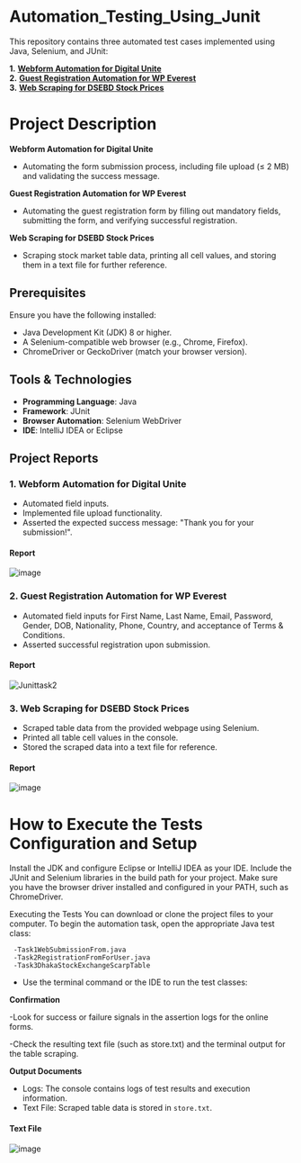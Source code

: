# Automation_Testing_Using_Junit
This repository contains three automated test cases implemented using Java, Selenium, and JUnit:

**1.** [**Webform Automation for Digital Unite**](https://www.digitalunite.com/practice-webform-learners)<br>
**2.** [**Guest Registration Automation for WP Everest**](https://demo.wpeverest.com/user-registration/guest-registration-form/)<br>
**3.** [**Web Scraping for DSEBD Stock Prices**](https://dsebd.org/latest_share_price_scroll_by_value.php)

# Project Description

**Webform Automation for Digital Unite**
- Automating the form submission process, including file upload (≤ 2 MB) and validating the success message.

**Guest Registration Automation for WP Everest**
- Automating the guest registration form by filling out mandatory fields, submitting the form, and verifying successful registration.

**Web Scraping for DSEBD Stock Prices**
- Scraping stock market table data, printing all cell values, and storing them in a text file for further reference.

## Prerequisites
Ensure you have the following installed:
- Java Development Kit (JDK) 8 or higher.
- A Selenium-compatible web browser (e.g., Chrome, Firefox).
- ChromeDriver or GeckoDriver (match your browser version).

## Tools & Technologies
- **Programming Language**: Java
- **Framework**: JUnit
- **Browser Automation**: Selenium WebDriver
- **IDE**: IntelliJ IDEA or Eclipse

## Project Reports
### 1. Webform Automation for Digital Unite
- Automated field inputs.
- Implemented file upload functionality.
- Asserted the expected success message: "Thank you for your submission!".
#### Report
![image](https://github.com/user-attachments/assets/9a56248b-5b76-4643-86bb-47fc18addd62)




### 2. Guest Registration Automation for WP Everest
- Automated field inputs for First Name, Last Name, Email, Password, Gender, DOB, Nationality, Phone, Country, and acceptance of Terms & Conditions.
- Asserted successful registration upon submission.
#### Report 
![Junittask2](https://github.com/user-attachments/assets/21f27a8f-c3a9-4d21-9ed9-87731f92309a)




### 3. Web Scraping for DSEBD Stock Prices
- Scraped table data from the provided webpage using Selenium.
- Printed all table cell values in the console.
- Stored the scraped data into a text file for reference. 
#### Report
![image](https://github.com/user-attachments/assets/9fb16fc1-5b2e-455a-bb73-922632fde327)

# How to Execute the Tests **Configuration and Setup**
Install the JDK and configure Eclipse or IntelliJ IDEA as your IDE.
Include the JUnit and Selenium libraries in the build path for your project.
Make sure you have the browser driver installed and configured in your PATH, such as ChromeDriver.

Executing the Tests
You can download or clone the project files to your computer.
To begin the automation task, open the appropriate Java test class:

     -Task1WebSubmissionFrom.java
     -Task2RegistrationFromForUser.java
     -Task3DhakaStockExchangeScarpTable
- Use the terminal command or the IDE to run the test classes:

  

**Confirmation**

-Look for success or failure signals in the assertion logs for the online forms.

-Check the resulting text file (such as store.txt) and the terminal output for the table scraping.



**Output Documents**

- Logs: The console contains logs of test results and execution information.
- Text File: Scraped table data is stored in ```store.txt```.

#### Text File
![image](https://github.com/user-attachments/assets/9e526b83-c2e2-4911-b9e4-b389dbcd44ce)


  
